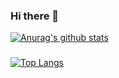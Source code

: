 
### Hi there 👋
[![Anurag's github stats](https://github-readme-stats.vercel.app/api?username=AgusBertolin)](https://github.com/anuraghazra/github-readme-stats&theme=dark)
###
[![Top Langs](https://github-readme-stats.vercel.app/api/top-langs/?username=AgusBertolin)](https://github.com/anuraghazra/github-readme-stats)

<!--

